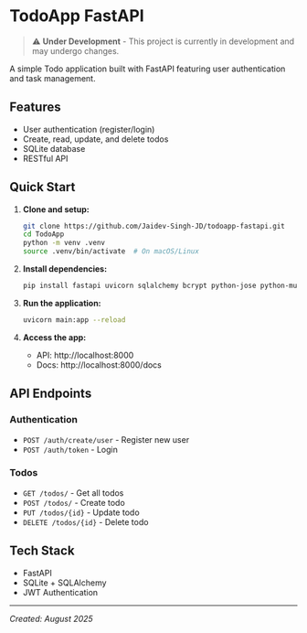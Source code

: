 # TodoApp FastAPI

> ⚠️ **Under Development** - This project is currently in development and may undergo changes.

A simple Todo application built with FastAPI featuring user authentication and task management.

## Features

- User authentication (register/login)
- Create, read, update, and delete todos
- SQLite database
- RESTful API

## Quick Start

1. **Clone and setup:**
   ```bash
   git clone https://github.com/Jaidev-Singh-JD/todoapp-fastapi.git
   cd TodoApp
   python -m venv .venv
   source .venv/bin/activate  # On macOS/Linux
   ```

2. **Install dependencies:**
   ```bash
   pip install fastapi uvicorn sqlalchemy bcrypt python-jose python-multipart
   ```

3. **Run the application:**
   ```bash
   uvicorn main:app --reload
   ```

4. **Access the app:**
   - API: http://localhost:8000
   - Docs: http://localhost:8000/docs

## API Endpoints

### Authentication
- `POST /auth/create/user` - Register new user
- `POST /auth/token` - Login

### Todos
- `GET /todos/` - Get all todos
- `POST /todos/` - Create todo
- `PUT /todos/{id}` - Update todo
- `DELETE /todos/{id}` - Delete todo

## Tech Stack

- FastAPI
- SQLite + SQLAlchemy
- JWT Authentication

---
*Created: August 2025*